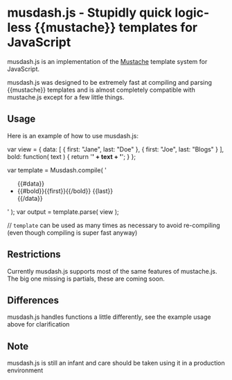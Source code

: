 # musdash.js - Stupidly quick logic-less {{mustache}} templates for JavaScript

musdash.js is an implementation of the [Mustache](http://mustache.github.com/) template system for JavaScript.

musdash.js was designed to be extremely fast at compiling and parsing {{mustache}} templates and is almost completely compatible with mustache.js except for a few little things.

## Usage

Here is an example of how to use musdash.js:

var view = {
	data: [ 
		{ first: "Jane", last: "Doe" }, 
		{ first: "Joe", last: "Blogs" }
	],
	bold: function( text )
	{
		return '<b>' + text + '</b>';
	}
};

var template = Musdash.compile( '<ul>{{#data}}<li>{{#bold}}{{first}}{{/bold}} {{last}}</li>{{/data}}</ul>' );
var output = template.parse( view );

// `template` can be used as many times as necessary to avoid re-compiling (even though compiling is super fast anyway)

## Restrictions

Currently musdash.js supports most of the same features of mustache.js. The big one missing is partials, these are coming soon.

## Differences

musdash.js handles functions a little differently, see the example usage above for clarification

## Note

musdash.js is still an infant and care should be taken using it in a production environment